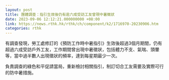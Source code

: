 ```yaml
---
layout: post
title: 團體調查：指引生效後仍有逾六成受訪工友曾現中暑徵狀
date: 2023-09-06 12:12:21.000000000 +08:00
link: https://news.rthk.hk/rthk/ch/component/k2/1716970-20230906.htm
categories: rthk
---
```


有調查發現，勞工處修訂的《預防工作時中暑指引》生效後超過3個月期間，仍有超過六成受訪戶外工友，工作期間曾出現中暑徵狀，包括體力不支、氣喘、頭暈等，當中過半數人出現徵狀的頻率，達到每星期最少一次。

負責調查的綠色和平促請當局，重新檢討相關指引，制訂切合工友需要及實際可行的防中暑措施。
